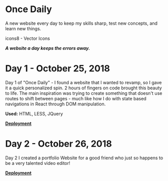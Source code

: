 # Once Daily

A new website every day to keep my skills sharp, test new concepts, and learn new things.

icons8 - Vector Icons

**_A website a day keeps the errors away._**

# Day 1 - October 25, 2018

Day 1 of "Once Daily" - I found a website that I wanted to revamp, so I gave it a quick personalized spin. 2 hours of fingers on code brought this beauty to life. The main inspiration was trying to create something that doesn't use routes to shift between pages - much like how I do with state based navigations in React through DOM manipulation.

**Used:** HTML, LESS, JQuery

**[Deployment](https://stoic-cray-5537db.netlify.com/)**

# Day 2 - October 26, 2018

Day 2 I created a portfolio Website for a good friend who just so happens to be a very talented video editor!

**[Deployment](https://ecstatic-bhabha-30485b.netlify.com/)**
